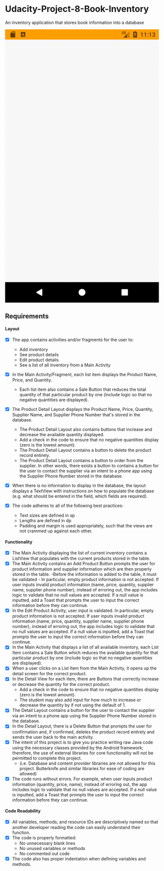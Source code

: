 # Udacity-Project-8-Book-Inventory
An inventory application that stores book information into a database

![](book_inventory_video.gif)

## Requirements

#### Layout
- [x] The app contains activities and/or fragments for the user to:
     - Add inventory
     - See product details
     - Edit product details
     - See a list of all inventory from a Main Activity
- [x] In the Main Activity/Fragment, each list item displays the Product Name, Price, and Quantity.
     - Each list item also contains a Sale Button that reduces the total quantity of that particular product by one (include logic so that no negative quantities are displayed).
- [x] The Product Detail Layout displays the Product Name, Price, Quantity, Supplier Name, and Supplier Phone Number that's stored in the database.
     - The Product Detail Layout also contains buttons that increase and decrease the available quantity displayed.
     - Add a check in the code to ensure that no negative quantities display (zero is the lowest amount).
     - The Product Detail Layout contains a button to delete the product record entirely.
     - The Product Detail Layout contains a button to order from the supplier. In other words, there exists a button to contains a button for the user to contact the supplier via an intent to a phone app using the Supplier Phone Number stored in the database.
     
- [x] When there is no information to display in the database, the layout displays a TextView with instructions on how to populate the database (e.g. what should be entered in the field, which fields are required).
- [x] The code adheres to all of the following best practices:
     - Text sizes are defined in sp
     - Lengths are defined in dp
     - Padding and margin is used appropriately, such that the views are not crammed up against each other.

#### Functionality
- [x] The Main Activity displaying the list of current inventory contains a ListView that populates with the current products stored in the table.
- [x] The Main Activity contains an Add Product Button prompts the user for product information and supplier information which are then properly stored in the table.
     -Before the information is added to the table, it must be validated -
In particular, empty product information is not accepted. If user inputs invalid product information (name, price, quantity, supplier name, supplier phone number), instead of erroring out, the app includes logic to validate that no null values are accepted. If a null value is inputted, add a Toast that prompts the user to input the correct information before they can continue.
- [x] In the Edit Product Activity, user input is validated. In particular, empty product information is not accepted. If user inputs invalid product information (name, price, quantity, supplier name, supplier phone number), instead of erroring out, the app includes logic to validate that no null values are accepted. If a null value is inputted, add a Toast that prompts the user to input the correct information before they can continue.
- [x] In the Main Activity that displays a list of all available inventory, each List Item contains a Sale Button which reduces the available quantity for that particular product by one (include logic so that no negative quantities are displayed).
- [x] When a user clicks on a List Item from the Main Activity, it opens up the detail screen for the correct product.
- [x] In the Detail View for each item, there are Buttons that correctly increase or decrease the quantity for the correct product.
     - Add a check in the code to ensure that no negative quantities display (zero is the lowest amount).
     - The student may also add input for how much to increase or decrease the quantity by if not using the default of 1.
- [x] The Detail Layout contains a button for the user to contact the supplier via an intent to a phone app using the Supplier Phone Number stored in the database.
- [x] In the Detail Layout, there is a Delete Button that prompts the user for confirmation and, if confirmed, deletes the product record entirely and sends the user back to the main activity.
- [x] The intent of this project is to give you practice writing raw Java code using the necessary classes provided by the Android framework; therefore, the use of external libraries for core functionality will not be permitted to complete this project.
     - (i.e. Database and content provider libraries are not allowed for this project. Butterknife and similar libraries for ease of coding are allowed)
- [x] The code runs without errors. For example, when user inputs product information (quantity, price, name), instead of erroring out, the app includes logic to validate that no null values are accepted. If a null value is inputted, add a Toast that prompts the user to input the correct information before they can continue.

 #### Code Readability
- [x] All variables, methods, and resource IDs are descriptively named so that another developer reading the code can easily understand their function.
- [x] The code is properly formatted:
     - No unnecessary blank lines
     - No unused variables or methods
     - No commented out code
- [x] The code also has proper indentation when defining variables and methods.
